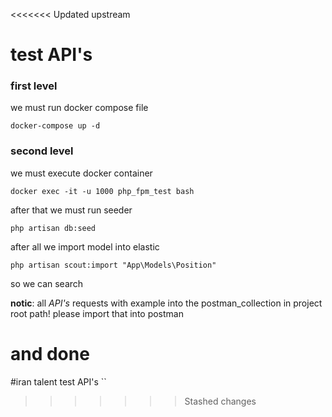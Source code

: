 <<<<<<< Updated upstream
# test API's

### first level

we must run docker compose file

`docker-compose up -d`

### second level

we must execute docker container

`docker exec -it -u 1000 php_fpm_test bash`

after that we must run seeder

`php artisan db:seed`

after all we import model into elastic

`php artisan scout:import "App\Models\Position"`

so we can search

__notic__: all _API's_ requests with example into the postman_collection in project root path! please import that into postman

and __done__
=======

#iran talent test API's
``
>>>>>>> Stashed changes
